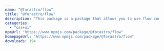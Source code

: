 ```yaml
---
name: "@forastro/flow"
title: "@forastro/flow"
description: "This package is a package that allows you to use flow components inside of Astro Flow components are components that emulate control flow in the form of components. These components are typed well. I did this knowing that there are "
categories:
  - "css+ui"
npmUrl: "https://www.npmjs.com/package/@forastro/flow"
homepageUrl: "https://www.npmjs.com/package/@forastro/flow"
downloads: 194
---
```

